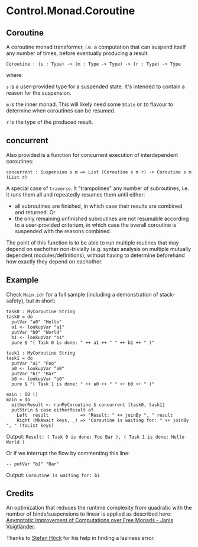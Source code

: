 # Control.Monad.Coroutine

## Coroutine

A coroutine monad transformer, i.e. a computation that can suspend itself any number of times, before eventually producing a result.

`Coroutine : (s : Type) -> (m : Type -> Type) -> (r : Type) -> Type`

where:

`s` is a user-provided type for a suspended state. It's intended to contain a reason for the suspension.

`m` is the inner monad. This will likely need some `State` or `IO` flavour to determine when coroutines can be resumed.

`r` is the type of the produced result.

## concurrent

Also provided is a function for concurrent execution of interdependent coroutines:

`concurrent : Suspension s m => List (Coroutine s m r) -> Coroutine s m (List r)`

A special case of `traverse`. It "trampolines" any number of subroutines, i.e. it runs them all and repeatedly resumes them until either:

- all subroutines are finished, in which case their results are combined and returned. Or
- the only remaining unfinished subroutines are not resumable according to a user-provided criterium, in which case the overall coroutine is suspended with the reasons combined.

The point of this function is to be able to run multiple routines that may depend on eachother non-trivially (e.g. syntax analysis on multiple mutually dependent modules/definitions), without having to determine beforehand how exactly they depend on eachother.

## Example

Check `Main.idr` for a full sample (including a demonstration of stack-safety), but in short:

```
task0 : MyCoroutine String
task0 = do
  putVar "a0" "Hello"
  a1 <- lookupVar "a1"
  putVar "b0" "World"
  b1 <- lookupVar "b1"
  pure $ "( Task 0 is done: " ++ a1 ++ " " ++ b1 ++ " )"

task1 : MyCoroutine String
task1 = do
  putVar "a1" "Foo"
  a0 <- lookupVar "a0"
  putVar "b1" "Bar"
  b0 <- lookupVar "b0"
  pure $ "( Task 1 is done: " ++ a0 ++ " " ++ b0 ++ " )"

main : IO ()
main = do
  eitherResult <- runMyCoroutine $ concurrent [task0, task1]
  putStrLn $ case eitherResult of
    Left  result            => "Result: " ++ joinBy ", " result
    Right (MkAwait keys, _) => "Coroutine is waiting for: " ++ joinBy ", " (toList keys)
```

Output: `Result: ( Task 0 is done: Foo Bar ), ( Task 1 is done: Hello World )`

Or if we interrupt the flow by commenting this line:

```
-- putVar "b1" "Bar"
```

Output: `Coroutine is waiting for: b1`

## Credits

An optimization that reduces the runtime complexity from quadratic with the number of binds/suspensions to linear is applied as described here: [Asymptotic Improvement of Computations over Free Monads - Janis Voigtländer](https://janis-voigtlaender.eu/papers/AsymptoticImprovementOfComputationsOverFreeMonads.pdf).

Thanks to [Stefan Höck](https://github.com/stefan-hoeck) for his help in finding a laziness error.